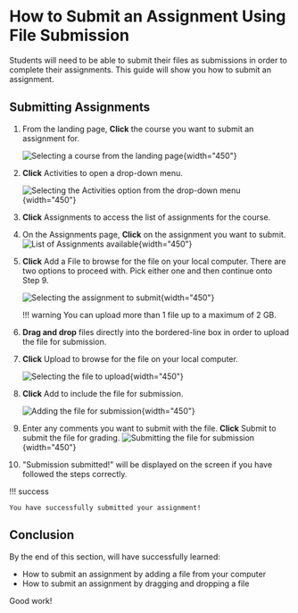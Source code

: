 # How to Submit an Assignment Using File Submission

Students will need to be able to submit their files as submissions in order to complete their assignments. This guide will show you how to submit an assignment.

## Submitting Assignments

1. From the landing page, **Click** the course you want to submit an assignment for.

    ![Selecting a course from the landing page](photos/submit_assignments/courses.png){width="450"}
   <!-- We will now be selecting the COMP 2121 course. -->

2. **Click** Activities to open a drop-down menu.

    ![Selecting the Activities option from the drop-down menu](photos/submit_assignments/assignment_drop_down.png){width="450"}
   <!-- We will now be selecting the Assignments option. -->

3. **Click** Assignments to access the list of assignments for the course.
   <!-- We will now be selecting the Assignment 3 option. -->

4. On the Assignments page, **Click** on the assignment you want to submit.
    ![List of Assignments available](photos/submit_assignments/assignments.png){width="450"}
   <!-- We will now be clicking on Assignment 3 to submit. -->

5. **Click** Add a File to browse for the file on your local computer. There are two options to proceed with. Pick either one and then continue onto Step 9.

    ![Selecting the assignment to submit](photos/submit_assignments/assignment3.png){width="450"}

    !!! warning
        You can upload more than 1 file up to a maximum of 2 GB.

6. **Drag and drop** files directly into the bordered-line box in order to upload the file for submission.

7. **Click** Upload to browse for the file on your local computer.

    ![Selecting the file to upload](photos/submit_assignments/upload.png){width="450"}
   <!-- We will now be selecting the file to upload. -->

8. **Click** Add to include the file for submission.

    ![Adding the file for submission](photos/submit_assignments/add-file.png){width="450"}

9. Enter any comments you want to submit with the file. **Click** Submit to submit the file for grading.
    ![Submitting the file for submission](photos/submit_assignments/submit.png){width="450"}

10. "Submission submitted!" will be displayed on the screen if you have followed the steps correctly.

!!! success

    You have successfully submitted your assignment!

## Conclusion

By the end of this section, will have successfully learned:

* How to submit an assignment by adding a file from your computer
* How to submit an assignment by dragging and dropping a file

Good work!
